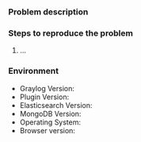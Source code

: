 ### Problem description

### Steps to reproduce the problem

1. ...

### Environment

* Graylog Version:
* Plugin Version: 
* Elasticsearch Version:
* MongoDB Version:
* Operating System:
* Browser version:

